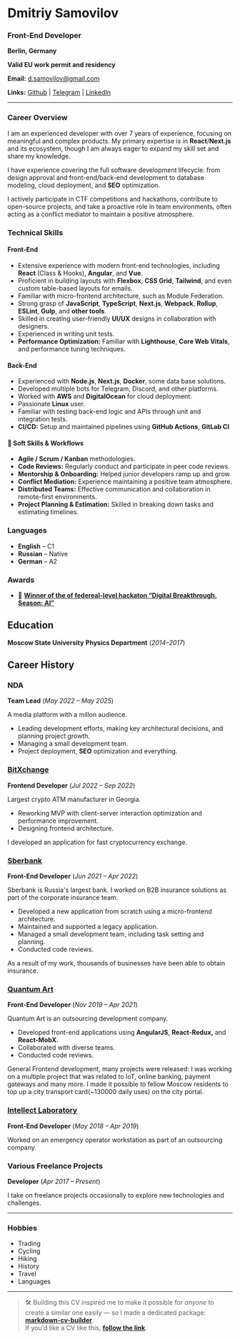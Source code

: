 # Dmitriy Samovilov

### Front-End Developer

**Berlin, Germany**

**Valid EU work permit and residency**

**Email:** [d.samovilov@gmail.com](mailto:d.samovilov@gmail.com)

**Links:** [Github](https://github.com/PrBart) | [Telegram](https://t.me/DSamovilov) | [LinkedIn](https://www.linkedin.com/in/dmitriy-samovilov/)

------

### Career Overview

I am an experienced developer with over 7 years of experience, focusing on meaningful and complex products. My primary expertise is in **React**/**Next.js** and its ecosystem, though I am always eager to expand my skill set and share my knowledge.

I have experience covering the full software development lifecycle: from design approval and front-end/back-end development to database modeling, cloud deployment, and **SEO** optimization.

I actively participate in CTF competitions and hackathons, contribute to open-source projects, and take a proactive role in team environments, often acting as a conflict mediator to maintain a positive atmosphere.

### Technical Skills

#### Front-End

- Extensive experience with modern front-end technologies, including **React** (Class & Hooks), **Angular**, and **Vue**.
- Proficient in building layouts with **Flexbox**, **CSS Grid**, **Tailwind**, and even custom table-based layouts for emails.
- Familiar with micro-frontend architecture, such as Module Federation.
- Strong grasp of **JavaScript**, **TypeScript**, **Next.js**, **Webpack**, **Rollup**, **ESLint**, **Gulp**, and **other tools**.
- Skilled in creating user-friendly **UI/UX** designs in collaboration with designers.
- Experienced in writing unit tests.
- **Performance Optimization:** Familiar with **Lighthouse**, **Core Web Vitals**, and performance tuning techniques.

#### Back-End

- Experienced with **Node.js**, **Next.js**, **Docker**, some data base solutions.
- Developed multiple bots for Telegram, Discord, and other platforms.
- Worked with **AWS** and **DigitalOcean** for cloud deployment.
- Passionate **Linux** user.
- Familiar with testing back-end logic and APIs through unit and integration tests.
- **CI/CD:** Setup and maintained pipelines using **GitHub Actions**, **GitLab CI**

#### 🤝 **Soft Skills & Workflows**

- **Agile / Scrum / Kanban** methodologies.
- **Code Reviews:** Regularly conduct and participate in peer code reviews.
- **Mentorship & Onboarding:** Helped junior developers ramp up and grow.
- **Conflict Mediation:** Experience maintaining a positive team atmosphere.
- **Distributed Teams:** Effective communication and collaboration in remote-first environments.
- **Project Planning & Estimation:** Skilled in breaking down tasks and estimating timelines.

### Languages

- **English** – C1
- **Russian** – Native
- **German** – A2

### Awards

- 🥇 [**Winner of the of federeal-level hackaton “Digital Breakthrough. Season: AI”**](https://rsv.ru/news/1/4242/)

## Education

**Moscow State University**
**Physics Department** (*2014–2017*)

## Career History

### NDA

**Team Lead** (*May 2022 – May 2025*)

A media platform with a millon audience.

- Leading development efforts, making key architectural decisions, and planning project growth.
- Managing a small development team.
- Project deployment, **SEO** optimization and everything.

### [BitXchange](https://bxc.ge/)

**Frontend Developer** (*Jul 2022 – Sep 2022*)

Largest crypto ATM manufacturer in Georgia.

- Reworking MVP with client-server interaction optimization and performance improvement.
- Designing frontend architecture.

I developed an application for fast cryptocurrency exchange.

### [Sberbank](https://www.sberbank.ru/)

**Front-End Developer** (*Jun 2021 – Apr 2022*)

Sberbank is Russia's largest bank. I worked on B2B insurance solutions as part of the corporate insurance team.

- Developed a new application from scratch using a micro-frontend architecture.
- Maintained and supported a legacy application.
- Managed a small development team, including task setting and planning.
- Conducted code reviews.

As a result of my work, thousands of businesses have been able to obtain insurance.

### [Quantum Art](https://quantumart.ru)

**Front-End Developer** (*Nov 2019 – Apr 2021*)

Quantum Art is an outsourcing development company.

- Developed front-end applications using **AngularJS**, **React-Redux,** and **React-MobX**.
- Collaborated with diverse teams.
- Conducted code reviews.

General Frontend development, many projects were released:
I was working on a multiple project that was related to IoT, online banking, payment gateways and many more.
I made it possible to fellow Moscow residents to top up a city transport card(~130000 daily uses) on the city portal.

### [Intellect Laboratory](https://intellaboratory.com/)

**Front-End Developer** (*May 2018 – Apr 2019*)

Worked on an emergency operator workstation as part of an outsourcing company.

### Various Freelance Projects

**Developer** (*Apr 2017 – Present*)

I take on freelance projects occasionally to explore new technologies and challenges.

------

### Hobbies

- Trading
- Cycling
- Hiking
- History
- Travel
- Languages

------
> 🛠️ Building this CV inspired me to make it possible for *anyone* to create a similar one easily — so I made a dedicated package: [**markdown-cv-builder**](https://github.com/PrBart/markdown-cv-builder).  
> If you'd like a CV like this, [**follow the link**](https://github.com/PrBart/markdown-cv-builder).
